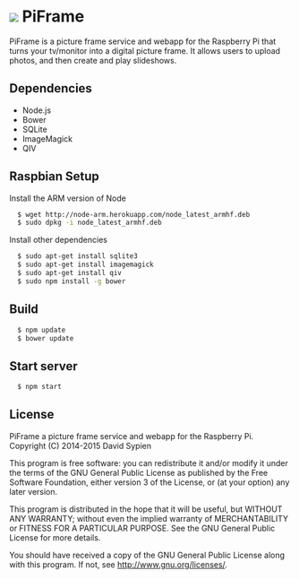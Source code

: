 ![](https://github.com/dsypien/PiFrame/blob/master/piserver/public/images/piframe.ico) PiFrame 
============
PiFrame is a picture frame service and webapp for the Raspberry Pi that turns your tv/monitor into a digital picture frame.  It allows users to upload photos, and then create and play slideshows.

Dependencies
------------
-  Node.js
-  Bower
-  SQLite
-  ImageMagick
-  QIV

Raspbian Setup
--------------
Install the ARM version of Node
```bash
  $ wget http://node-arm.herokuapp.com/node_latest_armhf.deb 
  $ sudo dpkg -i node_latest_armhf.deb
```

Install other dependencies
```bash
  $ sudo apt-get install sqlite3
  $ sudo apt-get install imagemagick
  $ sudo apt-get install qiv
  $ sudo npm install -g bower
```

Build 
-----

```bash
  $ npm update
  $ bower update
```
 
Start server
---------------

```bash
  $ npm start
```

License
--------

PiFrame a picture frame service and webapp for the Raspberry Pi.
Copyright (C) 2014-2015  David Sypien

This program is free software: you can redistribute it and/or modify
it under the terms of the GNU General Public License as published by
the Free Software Foundation, either version 3 of the License, or
(at your option) any later version.

This program is distributed in the hope that it will be useful,
but WITHOUT ANY WARRANTY; without even the implied warranty of
MERCHANTABILITY or FITNESS FOR A PARTICULAR PURPOSE.  See the
GNU General Public License for more details.

You should have received a copy of the GNU General Public License
along with this program.  If not, see <http://www.gnu.org/licenses/>.
